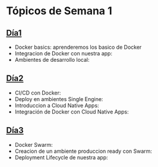 # Tópicos de Semana 1

## [**Día1**](d1.md)

- Docker basics: aprenderemos los basico de Docker
- Integracion de Docker con nuestra app:
- Ambientes de desarrollo local:

## [**Día2**](d2.md)

- CI/CD con Docker:
- Deploy en ambientes Single Engine:
- Introduccion a Cloud Native Apps:
- Integración de Docker con Cloud Native Apps:

## [**Día3**](d3.md)

- Docker Swarm:
- Creacion de un ambiente produccion ready con Swarm:
- Deployment Lifecycle de nuestra app:
